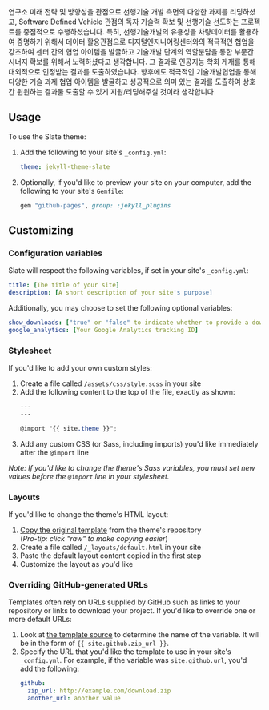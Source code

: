 연구소 미래 전략 및 방향성을 관점으로 선행기술 개발 측면의 다양한 과제를 리딩하셨고, Software Defined Vehicle 관점의 독자 기술력 확보 및 선행기술 선도하는 프로젝트를 중점적으로 수행하셨습니다. 특히, 선행기술개발의 유용성을 차량데이터를 활용하여 증명하기 위해서 데이터 활용관점으로 디지털엔지니어링센터와의 적극적인 협업을 강조하여 센터 간의 협업 아이템을 발굴하고 기술개발 단계의 역할분담을 통한 부문간 시너지 확보를 위해서 노력하셨다고 생각합니다. 그 결과로 인공지능 학회 게재를 통해 대외적으로 인정받는 결과를 도출하였습니다. 향후에도 적극적인 기술개발협업을 통해 다양한 기술 과제 협업 아이템을 발굴하고 성공적으로 의미 있는 결과를 도출하여 상호간 윈윈하는 결과물 도출할 수 있게 지원/리딩해주실 것이라 생각합니다



## Usage

To use the Slate theme:

1. Add the following to your site's `_config.yml`:

    ```yml
    theme: jekyll-theme-slate
    ```

2. Optionally, if you'd like to preview your site on your computer, add the following to your site's `Gemfile`:

    ```ruby
    gem "github-pages", group: :jekyll_plugins
    ```

## Customizing

### Configuration variables

Slate will respect the following variables, if set in your site's `_config.yml`:

```yml
title: [The title of your site]
description: [A short description of your site's purpose]
```

Additionally, you may choose to set the following optional variables:

```yml
show_downloads: ["true" or "false" to indicate whether to provide a download URL]
google_analytics: [Your Google Analytics tracking ID]
```

### Stylesheet

If you'd like to add your own custom styles:

1. Create a file called `/assets/css/style.scss` in your site
2. Add the following content to the top of the file, exactly as shown:
    ```scss
    ---
    ---

    @import "{{ site.theme }}";
    ```
3. Add any custom CSS (or Sass, including imports) you'd like immediately after the `@import` line

*Note: If you'd like to change the theme's Sass variables, you must set new values before the `@import` line in your stylesheet.*

### Layouts

If you'd like to change the theme's HTML layout:

1. [Copy the original template](https://github.com/pages-themes/slate/blob/master/_layouts/default.html) from the theme's repository<br />(*Pro-tip: click "raw" to make copying easier*)
2. Create a file called `/_layouts/default.html` in your site
3. Paste the default layout content copied in the first step
4. Customize the layout as you'd like

### Overriding GitHub-generated URLs

Templates often rely on URLs supplied by GitHub such as links to your repository or links to download your project. If you'd like to override one or more default URLs:

1. Look at [the template source](https://github.com/pages-themes/slate/blob/master/_layouts/default.html) to determine the name of the variable. It will be in the form of `{{ site.github.zip_url }}`.
2. Specify the URL that you'd like the template to use in your site's `_config.yml`. For example, if the variable was `site.github.url`, you'd add the following:
    ```yml
    github:
      zip_url: http://example.com/download.zip
      another_url: another value
    ```


